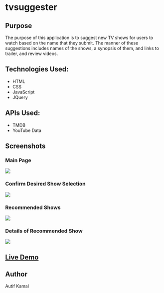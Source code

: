 # tvsuggester
<h2>Purpose</h2>
<p>The purpose of this application is to suggest new TV shows for users to watch based on the name that they submit. 
The manner of these suggestions includes names of the shows, a synopsis of them, and links to trailer, and review videos.</p>

<h2>Technologies Used:</h2>
<ul>
  <li>HTML</li>
  <li>CSS</li>
  <li>JavaScript</li>
  <li>JQuery</li>
</ul>

<h2>APIs Used:</h2>
<ul>
  <li>TMDB</li>
  <li>YouTube Data</li>
</ul>

<h2>Screenshots</h2>
<h3>Main Page</h3>
<img src="https://lh3.googleusercontent.com/-32MiotcCYQw/Wp8N3hviiZI/AAAAAAAAGM0/ti2ofn8aGxUd_oAc09F0A8vbR1VsZweLQCL0BGAYYCw/h768/2018-03-06.png">

<h3>Confirm Desired Show Selection</h3>
<img src="https://lh3.googleusercontent.com/-azGHInGZDVM/Wp8OdubFB5I/AAAAAAAAGM8/61Uw-NhWXnYIyh4RlwTcZBTMkIuBYXmeACL0BGAYYCw/h768/2018-03-06.png">

<h3>Recommended Shows</h3>
<img src="https://lh3.googleusercontent.com/-h5hi6WIkl6A/Wp8Ou-Qs49I/AAAAAAAAGNA/cc4TM-l3gTcisxH6rmJHoNgsOdP88yzDgCL0BGAYYCw/h768/2018-03-06.png">

<h3>Details of Recommended Show</h3>
<img src="https://lh3.googleusercontent.com/-y2Gb44_dKeY/Wp8Pe35KZII/AAAAAAAAGNM/YDlYcbkHh88BuSo7x06WV4waSSCwIKMAQCL0BGAYYCw/h768/2018-03-06.png">

<h2><a target="_blank" href="kautif.github.io/tvsuggester">Live Demo</a></h2>

<h2>Author</h2>
<p>Autif Kamal</p>
